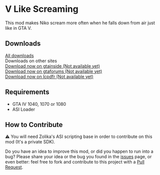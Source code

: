# V Like Screaming
This mod makes Niko scream more often when he falls down from air just like in GTA V.

## Downloads
[All downloads](https://github.com/ClonkAndre/VLikeScreaming/releases)  
Downloads on other sites  
[Download now on gtainside (Not available yet)](https://www.google.com)  
[Download now on gtaforums (Not available yet)](https://www.google.com)  
[Download now on lcpdfr (Not available yet)](https://www.google.com)

## Requirements
- GTA IV 1040, 1070 or 1080  
- ASI Loader

## How to Contribute
⚠ You will need Zolika's ASI scripting base in order to contribute on this mod (It's a private SDK).  
  
Do you have an idea to improve this mod, or did you happen to run into a bug? Please share your idea or the bug you found in the [issues](https://github.com/ClonkAndre/VLikeScreaming/issues) page, or even better: feel free to fork and contribute to this project with a [Pull Request](https://github.com/ClonkAndre/VLikeScreaming/pulls).
